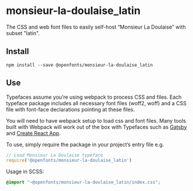 
# monsieur-la-doulaise_latin

The CSS and web font files to easily self-host “Monsieur La Doulaise” with subset "latin".

## Install

`npm install --save @openfonts/monsieur-la-doulaise_latin`

## Use

Typefaces assume you’re using webpack to process CSS and files. Each typeface
package includes all necessary font files (woff2, woff) and a CSS file with
font-face declarations pointing at these files.

You will need to have webpack setup to load css and font files. Many tools built
with Webpack will work out of the box with Typefaces such as [Gatsby](https://github.com/gatsbyjs/gatsby)
and [Create React App](https://github.com/facebookincubator/create-react-app).

To use, simply require the package in your project’s entry file e.g.

```javascript
// Load Monsieur La Doulaise typeface
require('@openfonts/monsieur-la-doulaise_latin')
```

Usage in SCSS:
```scss
@import "~@openfonts/monsieur-la-doulaise_latin/index.css";
```
